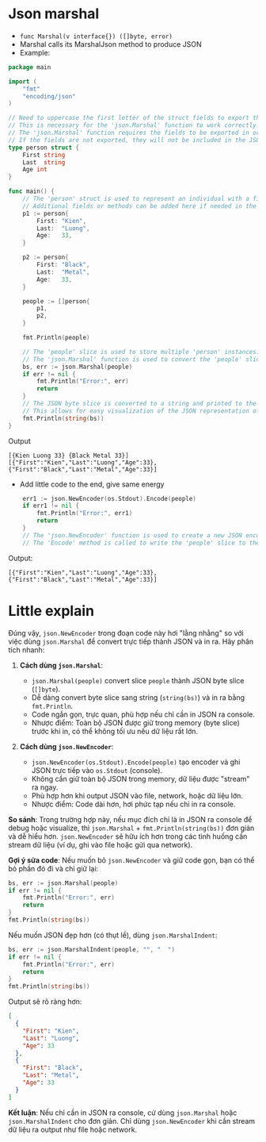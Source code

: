 # Json marshal
- `func Marshal(v interface{}) ([]byte, error)`
- Marshal calls its MarshalJson method to produce JSON
- Example:
```go
package main

import (
	"fmt"
	"encoding/json"
)

// Need to uppercase the first letter of the struct fields to export them.
// This is necessary for the 'json.Marshal' function to work correctly.
// The 'json.Marshal' function requires the fields to be exported in order to serialize them into JSON format.
// If the fields are not exported, they will not be included in the JSON output.
type person struct {
	First string
	Last  string
	Age int
}

func main() {
	// The 'person' struct is used to represent an individual with a first name, last name, and age.
	// Additional fields or methods can be added here if needed in the future.
	p1 := person{
		First: "Kien",
		Last:  "Luong",
		Age:   33,
	}

	p2 := person{
		First: "Black",
		Last:  "Metal",
		Age:   33,
	}

	people := []person{
		p1,
		p2,
	}

	fmt.Println(people)

	// The 'people' slice is used to store multiple 'person' instances.
	// The 'json.Marshal' function is used to convert the 'people' slice into a JSON byte slice.
	bs, err := json.Marshal(people)
	if err != nil {
		fmt.Println("Error:", err)
		return
	}
	// The JSON byte slice is converted to a string and printed to the console.
	// This allows for easy visualization of the JSON representation of the 'people' slice.
	fmt.Println(string(bs))
}
```

Output
```
[{Kien Luong 33} {Black Metal 33}]
[{"First":"Kien","Last":"Luong","Age":33},{"First":"Black","Last":"Metal","Age":33}]
```

- Add little code to the end, give same energy 
```go
	err1 := json.NewEncoder(os.Stdout).Encode(people)
	if err1 != nil {
		fmt.Println("Error:", err1)
		return
	}
	// The 'json.NewEncoder' function is used to create a new JSON encoder that writes to the standard output.
	// The 'Encode' method is called to write the 'people' slice to the output in JSON format.
```

Output:
```
[{"First":"Kien","Last":"Luong","Age":33},{"First":"Black","Last":"Metal","Age":33}]
```

# Little explain
Đúng vậy, `json.NewEncoder` trong đoạn code này hơi "lằng nhằng" so với việc dùng `json.Marshal` để convert trực tiếp thành JSON và in ra. Hãy phân tích nhanh:

1. **Cách dùng `json.Marshal`**:
   - `json.Marshal(people)` convert slice `people` thành JSON byte slice (`[]byte`).
   - Dễ dàng convert byte slice sang string (`string(bs)`) và in ra bằng `fmt.Println`.
   - Code ngắn gọn, trực quan, phù hợp nếu chỉ cần in JSON ra console.
   - Nhược điểm: Toàn bộ JSON được giữ trong memory (byte slice) trước khi in, có thể không tối ưu nếu dữ liệu rất lớn.

2. **Cách dùng `json.NewEncoder`**:
   - `json.NewEncoder(os.Stdout).Encode(people)` tạo encoder và ghi JSON trực tiếp vào `os.Stdout` (console).
   - Không cần giữ toàn bộ JSON trong memory, dữ liệu được "stream" ra ngay.
   - Phù hợp hơn khi output JSON vào file, network, hoặc dữ liệu lớn.
   - Nhược điểm: Code dài hơn, hơi phức tạp nếu chỉ in ra console.

**So sánh**: Trong trường hợp này, nếu mục đích chỉ là in JSON ra console để debug hoặc visualize, thì `json.Marshal` + `fmt.Println(string(bs))` đơn giản và dễ hiểu hơn. `json.NewEncoder` sẽ hữu ích hơn trong các tình huống cần stream dữ liệu (ví dụ, ghi vào file hoặc gửi qua network).

**Gợi ý sửa code**: Nếu muốn bỏ `json.NewEncoder` và giữ code gọn, bạn có thể bỏ phần đó đi và chỉ giữ lại:

```go
bs, err := json.Marshal(people)
if err != nil {
    fmt.Println("Error:", err)
    return
}
fmt.Println(string(bs))
```

Nếu muốn JSON đẹp hơn (có thụt lề), dùng `json.MarshalIndent`:

```go
bs, err := json.MarshalIndent(people, "", "  ")
if err != nil {
    fmt.Println("Error:", err)
    return
}
fmt.Println(string(bs))
```

Output sẽ rõ ràng hơn:

```json
[
  {
    "First": "Kien",
    "Last": "Luong",
    "Age": 33
  },
  {
    "First": "Black",
    "Last": "Metal",
    "Age": 33
  }
]
```

**Kết luận**: Nếu chỉ cần in JSON ra console, cứ dùng `json.Marshal` hoặc `json.MarshalIndent` cho đơn giản. Chỉ dùng `json.NewEncoder` khi cần stream dữ liệu ra output như file hoặc network.